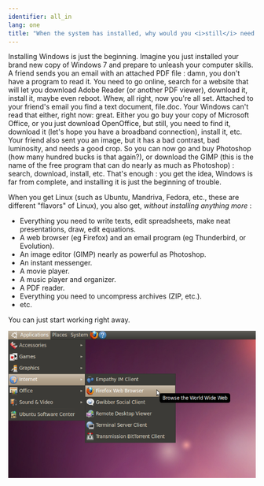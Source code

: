 ```yaml
---
identifier: all_in
lang: one
title: "When the system has installed, why would you <i>still</i> need to install stuff?"
---
```


Installing Windows is just the beginning. Imagine you just installed 
your brand new copy of Windows 7 and prepare to unleash your computer 
skills. A friend sends you an email with an attached PDF file : damn, 
you don't have a program to read it. You need to go online, search for a 
website that will let you download Adobe Reader (or another PDF viewer), 
download it, install it, maybe even reboot. Whew, all right, now you're 
all set. Attached to your friend's email you find a text document, 
file.doc. Your Windows can't read that either, right now: great. Either 
you go buy your copy of Microsoft Office, or you just download 
OpenOffice, but still, you need to find it, download it (let's hope you 
have a broadband connection), install it, etc. Your friend also sent you 
an image, but it has a bad contrast, bad luminosity, and needs a good 
crop. So you can now go and buy Photoshop (how many hundred bucks is 
that again?), or download the GIMP (this is the name of the free 
program that can do nearly as much as Photoshop) : search, download, 
install, etc. That's enough : you get the idea, Windows is far from 
complete, and installing it is just the beginning of trouble.

When you get Linux (such as Ubuntu, Mandriva, Fedora, etc., these are 
different "flavors" of Linux), you also get, <i>without installing 
anything more</i> :

<ul>

<li>Everything you need to write texts, edit spreadsheets, make neat presentations, draw, edit equations.</li>

<li>A web browser (eg Firefox) and an email program (eg Thunderbird, or Evolution).</li>
<li>An image editor (GIMP) nearly as powerful as Photoshop.</li>
<li>An instant messenger.</li>
<li>A movie player.</li>
<li>A music player and organizer.</li>
<li>A PDF reader.</li>
<li>Everything you need to uncompress archives (ZIP, etc.).</li>
<li>etc.</li>
</ul>

You can just start working right away.

<img src="/img/app_menu.png" />




